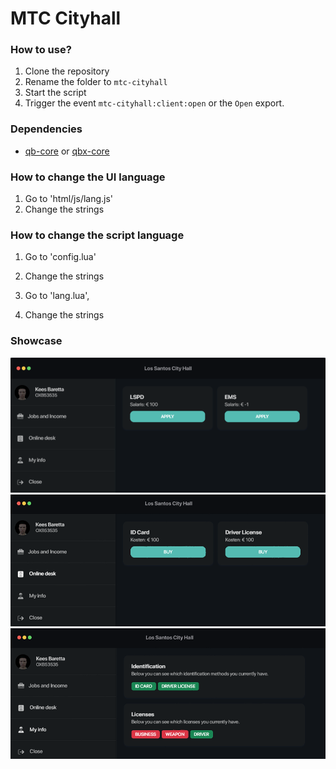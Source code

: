 # MTC Cityhall

### How to use?

1. Clone the repository
2. Rename the folder to `mtc-cityhall`
3. Start the script
4. Trigger the event `mtc-cityhall:client:open` or the `Open` export.

### Dependencies

- [qb-core](https://github.com/qbcore-framework/qb-core) or [qbx-core](https://github.com/Qbox-project/qbx-core)

### How to change the UI language

1. Go to 'html/js/lang.js'
2. Change the strings

### How to change the script language

1. Go to 'config.lua'
2. Change the strings

3. Go to 'lang.lua',
4. Change the strings

### Showcase
![jobs](./showcase/jobs.png)
![items](./showcase/items.png)
![info](./showcase/info.png)